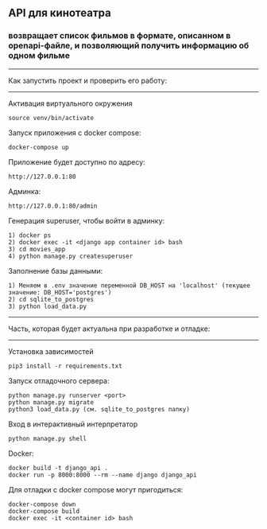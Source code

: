 ## API для кинотеатра 
### возвращает список фильмов в формате, описанном в openapi-файле, и позволяющий получить информацию об одном фильме

____________________________________________________________________________
Как запустить проект и проверить его работу:
____________________________________________________________________________

Активация виртуального окружения
```
source venv/bin/activate
```

Запуск приложения с docker compose:
```
docker-compose up
```

Приложение будет доступно по адресу:
```
http://127.0.0.1:80
```

Админка:
```
http://127.0.0.1:80/admin
```

Генерация superuser, чтобы войти в админку:
```
1) docker ps
2) docker exec -it <django app container id> bash
3) cd movies_app
4) python manage.py createsuperuser
```

Заполнение базы данными:
```
1) Меняем в .env значение переменной DB_HOST на 'localhost' (текущее значение: DB_HOST='postgres')
2) cd sqlite_to_postgres
3) python load_data.py
```
____________________________________________________________________________
Часть, которая будет актуальна при разработке и отладке:
____________________________________________________________________________

Установка зависимостей
```
pip3 install -r requirements.txt
```

Запуск отладочного сервера:
```
python manage.py runserver <port>
python manage.py migrate
python3 load_data.py (см. sqlite_to_postgres папку)
```

Вход в интерактивный интерпретатор
```
python manage.py shell
```
Docker:
```
docker build -t django_api .
docker run -p 8000:8000 --rm --name django django_api
```

Для отладки c docker compose могут пригодиться:
```
docker-compose down
docker-compose build
docker exec -it <container id> bash
```